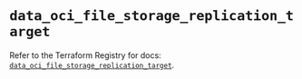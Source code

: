 # `data_oci_file_storage_replication_target`

Refer to the Terraform Registry for docs: [`data_oci_file_storage_replication_target`](https://registry.terraform.io/providers/oracle/oci/6.18.0/docs/data-sources/file_storage_replication_target).
